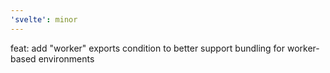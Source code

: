 ```yaml
---
'svelte': minor
---
```


feat: add "worker" exports condition to better support bundling for worker-based environments
